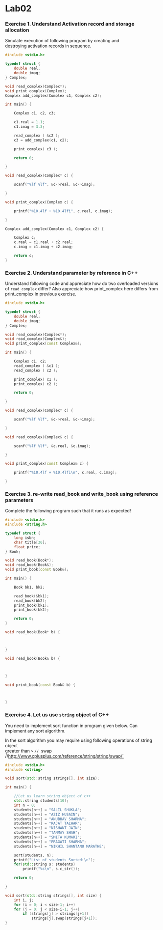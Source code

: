 # Lab02

### Exercise 1. Understand Activation record and storage allocation

Simulate execution of following program by creating and  
destroying activation records in sequence.  

```c++
#include <stdio.h>

typedef struct {
	double real;
	double imag;
} Complex;

void read_complex(Complex*);
void print_complex(Complex);
Complex add_complex(Complex c1, Complex c2);

int main() {

    Complex c1, c2, c3;

    c1.real = 1.1;
    c1.imag = 3.3;

    read_complex ( &c2 );
    c3 = add_complex(c1, c2);

    print_complex( c3 );

    return 0;

}

void read_complex(Complex* c) {

    scanf("%lf %lf", &c->real, &c->imag);

}

void print_complex(Complex c) {

    printf("%10.4lf + %10.4lfi", c.real, c.imag);

}

Complex add_complex(Complex c1, Complex c2) {

    Complex c;
    c.real = c1.real + c2.real;
    c.imag = c1.imag + c2.imag;

    return c;
}
```
### Exercise 2. Understand parameter by reference in C++

Understand following code and appreciate how do two overloaded versions of `read_complex` differ?
Also appreciate how print_complex here differs from print_complex in previous exercise.

```c++
#include <stdio.h>

typedef struct {
    double real;
    double imag;
} Complex;

void read_complex(Complex*);
void read_complex(Complex&);
void print_complex(const Complex&);

int main() {

    Complex c1, c2;
    read_complex ( &c1 );
    read_complex ( c2 );

    print_complex( c1 );
    print_complex( c2 );

    return 0;

}

void read_complex(Complex* c) {

    scanf("%lf %lf", &c->real, &c->imag);

}

void read_complex(Complex& c) {

    scanf("%lf %lf", &c.real, &c.imag);

}

void print_complex(const Complex& c) {

    printf("%10.4lf + %10.4lfi\n", c.real, c.imag);

}
```

### Exercise 3. re-write read_book and write_book using reference parameters

Complete the following program such that it runs as expected!    

```c++
#include <stdio.h>
#include <string.h>

typedef struct {
    long isbn;
    char title[30];
    float price;
} Book;

void read_book(Book*);
void read_book(Book&);
void print_book(const Book&);

int main() {

    Book bk1, bk2;

    read_book(&bk1);
    read_book(bk2);
    print_book(bk1);
    print_book(bk2);

    return 0;
}

void read_book(Book* b) {



}

void read_book(Book& b) {



}

void print_book(const Book& b) {



}
```

### Exercise 4. Let us use `string` object of C++

You need to implement sort function in program given below.
Can implement any sort algorithm.

In the sort algorithm you may require using following operations of string object  
greater than `>` `//
`swap` `//http://www.cplusplus.com/reference/string/string/swap/`

```c++
#include <stdio.h>
#include <string>

void sort(std::string strings[], int size);

int main() {

    //Let us learn string object of c++
    std::string students[10];
    int n = 0;
    students[n++] = "SALIL SHUKLA";
    students[n++] = "AZIZ HUSAIN";
    students[n++] = "ANUBHAV SHARMA";
    students[n++] = "RAJAT TALWAR";
    students[n++] = "NISHANT JAIN";
    students[n++] = "TANMAY SHAH";
    students[n++] = "SMITA KUMARI";
    students[n++] = "PRAGATI SHARMA";
    students[n++] = "NIKHIL SHANTANU MARATHE";

    sort(students, n);
    printf("List of students Sorted:\n");
    for(std::string s: students)
        printf("%s\n", s.c_str());

    return 0;

}

void sort(std::string strings[], int size) {
    int i, j;
    for (i = 0; i < size-1; i++)
    for (j = 0; j < size-i-1; j++)
        if (strings[j] > strings[j+1])
            strings[j].swap(strings[j+1]);
}
```







